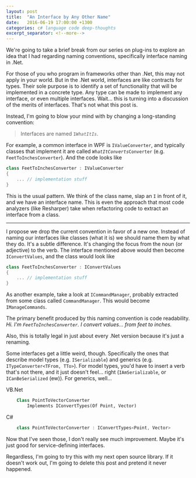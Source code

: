 ```yaml
---
layout: post
title:  "An Interface by Any Other Name"
date:   2016-06-19 17:00:00 +1300
categories: c# language code deep-thoughts
excerpt_separator: <!--more-->
---
```

We're going to take a brief break from our series on plug-ins to explore an idea that I had regarding naming conventions, specifically interface naming in .Net.

<!--more-->

For those of you who program in frameworks other than .Net, this may not apply in your world.  But in the .Net world, interfaces are like contracts for types.  Their sole purpose is to identify a set of functionality that will be implemented in a concrete type.  Any type can be made to implement any interface, or even multiple interfaces.  Wait... this is turning into a discussion of the merits of interfaces.  That's not what this post is.

Instead, I'm going to blow your mind with by changing a long-standing convention:

> Interfaces are named `I`*`WhatItIs`*.

For example, a common interface in WPF is `IValueConverter`, and typically classes that implement it are called *`WhatItConverts`*`Converter` (e.g. `FeetToInchesConverter`).  And the code looks like

```c#
class FeetToInchesConverter : IValueConverter
{
	... // implementation stuff
}
```

This is the usual pattern.  We think of the class name, slap an `I` in front of it, and we have an interface name.  This is even the approach that most code analyzers (like Resharper) take when refactoring code to extract an interface from a class.

---

I propose we drop the current convention in favor of a new one.  Instead of naming our interfaces like classes (what it is) we should name them by what they do.  It's a subtle difference.  It's changing the focus from the noun (or adjective) to the verb.  The interface mentioned above would then become `IConvertValues`, and the class would look like

```c#
class FeetToInchesConverter : IConvertValues
{
	... // implementation stuff
}
```

As another example, take a look at `ICommandManager`, probably extracted from some class called `CommandManager`.  This would become `IManageCommands`.

The primary benefit produced by this naming convention is code readability.  *Hi.  I'm `FeetToInchesConverter`.  I convert values... from feet to inches.*

Also, this is totally legal in just about every .Net version because it's just a renaming.

Some interfaces get a little weird, though.  Specifically the ones that describe model types (e.g. `ISerializable`) and generics (e.g. `ITypeConverter<TFrom, TTo>`).  For model types, you'd have to insert a verb that's not there, and it just doesn't feel... right (`IAmSerializable`,  or `ICanBeSerialized` (ew)).  For generics, well...

VB.<span></span>Net
```vb
	Class PointToVectorConverter
		Implements IConvertTypes(Of Point, Vector)
```

C#
```c#
	class PointToVectorConverter : IConvertTypes<Point, Vector>
```

Now that I've seen those, I don't really see much improvement. Maybe it's just good for service-defining interfaces.

Regardless, I'm going to try this with my next open source library.  If it doesn't work out, I'm going to delete this post and pretend it never happened.